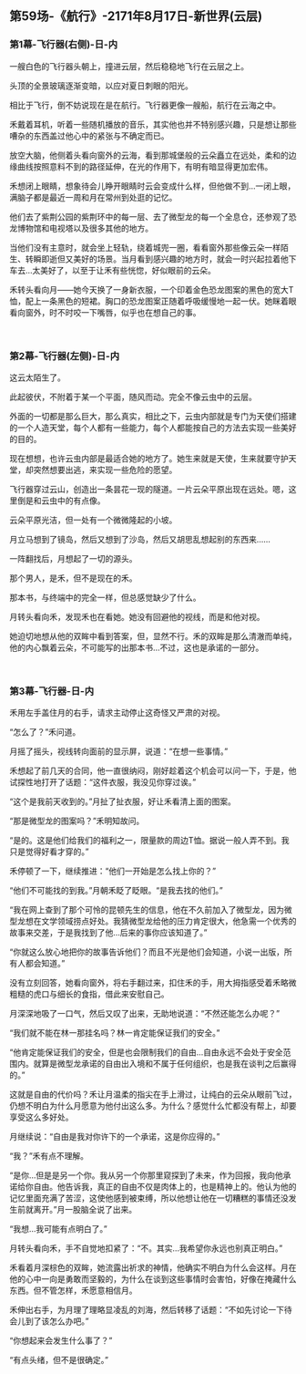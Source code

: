 ## 第59场-《航行》-2171年8月17日-新世界(云层)

### 第1幕-飞行器(右侧)-日-内

一艘白色的飞行器头朝上，撞进云层，然后稳稳地飞行在云层之上。

头顶的全景玻璃逐渐变暗，以应对夏日刺眼的阳光。

相比于飞行，倒不妨说现在是在航行。飞行器更像一艘船，航行在云海之中。

禾戴着耳机，听着一些随机播放的音乐，其实他也并不特别感兴趣，只是想让那些嘈杂的东西盖过他心中的紧张与不确定而已。

放空大脑，他侧着头看向窗外的云海，看到那城堡般的云朵矗立在远处，柔和的边缘曲线按照意料不到的路径延伸，在光的作用下，有明有暗显得更加宏伟。

禾想闭上眼睛，想象待会儿睁开眼睛时云会变成什么样，但他做不到…一闭上眼，满脑子都是最近一周和月在常州到处逛的记忆。

他们去了紫荆公园的紫荆环中的每一层、去了微型龙的每一个全息仓，还参观了恐龙博物馆和电视塔以及很多其他的地方。

当他们没有主意时，就会坐上轻轨，绕着城兜一圈，看看窗外那些像云朵一样陌生、转瞬即逝但又美好的场景。当月看到感兴趣的地方时，就会一时兴起拉着他下车去…太美好了，以至于让禾有些恍惚，好似眼前的云朵。

禾转头看向月——她今天换了一身新衣服，一个印着金色恐龙图案的黑色的宽大T恤，配上一条黑色的短裙。胸口的恐龙图案正随着呼吸缓慢地一起一伏。她眯着眼看向窗外，时不时咬一下嘴唇，似乎也在想自己的事。

<br>

### 第2幕-飞行器(左侧)-日-内

这云太陌生了。

此起彼伏，不附着于某一个平面，随风而动。完全不像云虫中的云层。

外面的一切都是那么巨大，那么真实，相比之下，云虫内部就是专门为天使们搭建的一个人造天堂，每个人都有一些能力，每个人都能按自己的方法去实现一些美好的目的。

现在想想，也许云虫内部是最适合她的地方了。她生来就是天使，生来就要守护天堂，却突然想要出逃，来实现一些危险的愿望。

飞行器穿过云山，创造出一条昙花一现的隧道。一片云朵平原出现在远处。嗯，这里倒是和云虫中的有点像。

云朵平原光洁，但一处有一个微微隆起的小坡。

月立马想到了镜岛，然后又想到了沙岛，然后又胡思乱想起别的东西来……

一阵翻找后，月想起了一切的源头。

那个男人，是禾，但不是现在的禾。

那本书，与终端中的完全一样，但总感觉缺少了什么。

月转头看向禾，发现禾也在看她。她没有回避他的视线，而是和他对视。

她迫切地想从他的双眸中看到答案，但，显然不行。禾的双眸是那么清澈而单纯，他的内心飘着云朵，不可能写的出那本书…不过，这也是承诺的一部分。

<br>

### 第3幕-飞行器-日-内

禾用左手盖住月的右手，请求主动停止这奇怪又严肃的对视。

“怎么了？”禾问道。

月摇了摇头，视线转向面前的显示屏，说道：“在想一些事情。”

禾想起了前几天的合同，他一直很纳闷，刚好趁着这个机会可以问一下，于是，他试探性地打开了话题：“这件衣服，我没见你穿过诶。”

“这个是我前天收到的。”月扯了扯衣服，好让禾看清上面的图案。

“那是微型龙的图案吗？”禾明知故问。

“是的。这是他们给我们的福利之一，限量款的周边T恤。据说一般人弄不到。我只是觉得好看才穿的。”

禾停顿了一下，继续推进：“他们一开始是怎么找上你的？”

“他们不可能找的到我。”月朝禾眨了眨眼。“是我去找的他们。”

“我在网上查到了那个可怜的昆顿先生的信息，他在不久前加入了微型龙，因为微型龙想在文学领域捞点好处。我猜微型龙给他的压力肯定很大，他急需一个优秀的故事来交差，于是我找到了他…后来的事你应该知道了。”

“你就这么放心地把你的故事告诉他们？而且不光是他们会知道，小说一出版，所有人都会知道。”

没有立刻回答，她看向窗外，将右手翻过来，扣住禾的手，用大拇指感受着禾略微粗糙的虎口与细长的食指，借此来安慰自己。

月深深地吸了一口气，然后又叹了出来，无助地说道：“不然还能怎么办呢？”

“我们就不能在林一那挂名吗？林一肯定能保证我们的安全。”

“他肯定能保证我们的安全，但是也会限制我们的自由…自由永远不会处于安全范围内。就算是微型龙承诺的自由出入境和不属于任何组织，也是我在谈判之后赢得的。”

这就是自由的代价吗？禾让月温柔的指尖在手上滑过，让纯白的云朵从眼前飞过，仍想不明白为什么月愿意为他付出这么多。为什么？感觉什么忙都没有帮上，却要享受这么多好处。

月继续说：“自由是我对你许下的一个承诺，这是你应得的。”

“我？”禾有点不理解。

“是你…但是是另一个你。我从另一个你那里窥探到了未来，作为回报，我向他承诺给你自由。他告诉我，真正的自由不仅是肉体上的，也是精神上的。他认为他的记忆里面充满了苦涩，这使他感到被束缚，所以他想让他在一切糟糕的事情还没发生前就离开。”月一股脑全说了出来。

“我想…我可能有点明白了。”

月转头看向禾，手不自觉地扣紧了：“不。其实…我希望你永远也别真正明白。”

禾看着月深棕色的双眸，她流露出祈求的神情，他确实不明白为什么会这样。月在他的心中一向是勇敢而坚毅的，为什么在谈到这些事情时会害怕，好像在掩藏什么东西。但不管怎样，禾愿意相信月。

禾伸出右手，为月理了理略显凌乱的刘海，然后转移了话题：“不如先讨论一下待会儿到了该怎么办吧。”

“你想起来会发生什么事了？”

“有点头绪，但不是很确定。”

